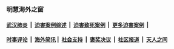
### 明慧海外之窗

####  [武汉肺炎](indexes/365.md?t=03281901) &nbsp;|&nbsp;  [迫害案例综述](indexes/328.md?t=03281901) &nbsp;|&nbsp; [迫害致死案例](indexes/277.md?t=03281901)  &nbsp;|&nbsp; [更多迫害案例](indexes/81.md?t=03281901)  &nbsp;|&nbsp; 
####  [时事评论](indexes/19.md?t=03281901) &nbsp;|&nbsp; [海外简讯](indexes/245.md?t=03281901)&nbsp;|&nbsp;  [社会支持](indexes/140.md?t=03281901) &nbsp;|&nbsp; [褒奖决议](indexes/282.md?t=03281901) &nbsp;|&nbsp; [社区报道](indexes/91.md?t=03281901)  &nbsp;|&nbsp; [天人之间](indexes/78.md?t=03281901) 


